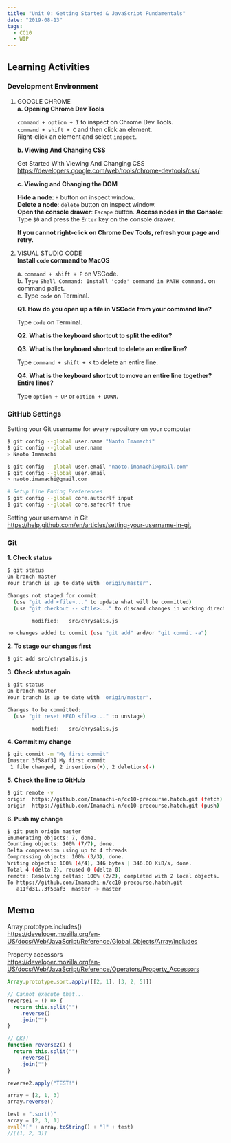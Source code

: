 ```yaml
---
title: "Unit 0: Getting Started & JavaScript Fundamentals"
date: "2019-08-13"
tags:
  - CC10
  - WIP
---
```


## Learning Activities

### Development Environment

1. GOOGLE CHROME  
   **a. Opening Chrome Dev Tools**

   `command + option + I` to inspect on Chrome Dev Tools.  
   `command + shift + C` and then click an element.  
   Right-click an element and select `inspect`.

   **b. Viewing And Changing CSS**

   Get Started With Viewing And Changing CSS  
    <https://developers.google.com/web/tools/chrome-devtools/css/>

   **c. Viewing and Changing the DOM**

   **Hide a node**: `H` button on inspect window.  
   **Delete a node**: `delete` button on inspect window.  
   **Open the console drawer**: `Escape` button.
   **Access nodes in the Console**: Type `$0` and press the `Enter` key on the console drawer.

   **If you cannot right-click on Chrome Dev Tools, refresh your page and retry.**

2. VISUAL STUDIO CODE  
   **Install `code` command to MacOS**

   a. `command + shift + P` on VSCode.  
   b. Type `Shell Command: Install 'code' command in PATH command.` on command pallet.  
   c. Type `code` on Terminal.

   **Q1. How do you open up a file in VSCode from your command line?**

   Type `code` on Terminal.

   **Q2. What is the keyboard shortcut to split the editor?**

   **Q3. What is the keyboard shortcut to delete an entire line?**

   Type `command + shift + K` to delete an entire line.

   **Q4. What is the keyboard shortcut to move an entire line together? Entire lines?**

   Type `option + UP` or `option + DOWN`.

### GitHub Settings

Setting your Git username for every repository on your computer

```bash
$ git config --global user.name "Naoto Imamachi"
$ git config --global user.name
> Naoto Imamachi

$ git config --global user.email "naoto.imamachi@gmail.com"
$ git config --global user.email
> naoto.imamachi@gmail.com
```

```bash
# Setup Line Ending Preferences
$ git config --global core.autocrlf input
$ git config --global core.safecrlf true
```

Setting your username in Git  
<https://help.github.com/en/articles/setting-your-username-in-git>

### Git

**1. Check status**

```bash
$ git status
On branch master
Your branch is up to date with 'origin/master'.

Changes not staged for commit:
  (use "git add <file>..." to update what will be committed)
  (use "git checkout -- <file>..." to discard changes in working directory)

        modified:   src/chrysalis.js

no changes added to commit (use "git add" and/or "git commit -a")
```

**2. To stage our changes first**

```bash
$ git add src/chrysalis.js
```

**3. Check status again**

```bash
$ git status
On branch master
Your branch is up to date with 'origin/master'.

Changes to be committed:
  (use "git reset HEAD <file>..." to unstage)

        modified:   src/chrysalis.js
```

**4. Commit my change**

```bash
$ git commit -m "My first commit"
[master 3f58af3] My first commit
 1 file changed, 2 insertions(+), 2 deletions(-)
```

**5. Check the line to GitHub**

```bash
$ git remote -v
origin  https://github.com/Imamachi-n/cc10-precourse.hatch.git (fetch)
origin  https://github.com/Imamachi-n/cc10-precourse.hatch.git (push)
```

**6. Push my change**

```bash
$ git push origin master
Enumerating objects: 7, done.
Counting objects: 100% (7/7), done.
Delta compression using up to 4 threads
Compressing objects: 100% (3/3), done.
Writing objects: 100% (4/4), 346 bytes | 346.00 KiB/s, done.
Total 4 (delta 2), reused 0 (delta 0)
remote: Resolving deltas: 100% (2/2), completed with 2 local objects.
To https://github.com/Imamachi-n/cc10-precourse.hatch.git
   a11fd31..3f58af3  master -> master
```

## Memo

Array.prototype.includes()  
<https://developer.mozilla.org/en-US/docs/Web/JavaScript/Reference/Global_Objects/Array/includes>

Property accessors  
<https://developer.mozilla.org/en-US/docs/Web/JavaScript/Reference/Operators/Property_Accessors>

```javascript
Array.prototype.sort.apply([[2, 1], [3, 2, 5]])

// Cannot execute that...
reverse1 = () => {
  return this.split("")
    .reverse()
    .join("")
}

// OK!!
function reverse2() {
  return this.split("")
    .reverse()
    .join("")
}

reverse2.apply("TEST!")

array = [2, 1, 3]
array.reverse()

test = ".sort()"
array = [2, 3, 1]
eval("[" + array.toString() + "]" + test)
//[(1, 2, 3)]
```
